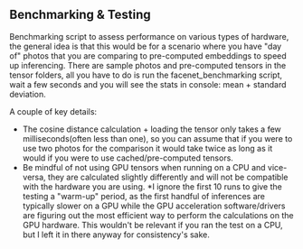 ## Benchmarking & Testing

Benchmarking script to assess performance on various types of hardware, the general idea is that this would be for a scenario where you have "day of" photos that you are comparing to pre-computed embeddings to speed up inferencing. There are sample photos and pre-computed tensors in the tensor folders, all you have to do is run the facenet_benchmarking script, wait a few seconds and you will see the stats in console: mean + standard deviation. 

A couple of key details:

* The cosine distance calculation + loading the tensor only takes a few milliseconds(often less than one), so you can assume that if you were to use two photos for the comparison it would take twice as long as it would if you were to use cached/pre-computed tensors. 
* Be mindful of not using GPU tensors when running on a CPU and vice-versa, they are calculated slightly differently and will not be compatible with the hardware you are using. 
*I ignore the first 10 runs to give the testing a "warm-up" period, as the first handful of inferences are typically slower on a GPU while the GPU acceleration software/drivers are figuring out the most efficient way to perform the calculations on the GPU hardware. This wouldn't be relevant if you ran the test on a CPU, but I left it in there anyway for consistency's sake. 

